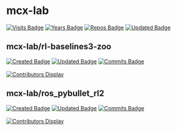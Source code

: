 # mcx-lab

[![Visits Badge](https://badges.pufler.dev/visits/mcx-lab/.github)](https://badges.pufler.dev)
[![Years Badge](https://badges.pufler.dev/years/mcx-lab)](https://badges.pufler.dev)
[![Repos Badge](https://badges.pufler.dev/repos/mcx-lab)](https://badges.pufler.dev)
[![Updated Badge](https://badges.pufler.dev/updated/puf17640/git-badges)](https://badges.pufler.dev)
<!-- [![Gists Badge](https://badges.pufler.dev/gists/mcx-lab)](https://badges.pufler.dev) -->

## mcx-lab/rl-baselines3-zoo
[![Created Badge](https://badges.pufler.dev/created/mcx-lab/rl-baselines3-zoo)](https://badges.pufler.dev)
[![Updated Badge](https://badges.pufler.dev/updated/mcx-lab/rl-baselines3-zoo)](https://badges.pufler.dev)
[![Commits Badge](https://badges.pufler.dev/commits/monthly/rl-baselines3-zoo)](https://badges.pufler.dev)
<br><br>
[![Contributors Display](https://badges.pufler.dev/contributors/mcx-lab/rl-baselines3-zoo?size=50&padding=5&bots=true)](https://badges.pufler.dev)

## mcx-lab/ros_pybullet_rl2
[![Created Badge](https://badges.pufler.dev/created/mcx-lab/ros_pybullet_rl2)](https://badges.pufler.dev)
[![Updated Badge](https://badges.pufler.dev/updated/mcx-lab/ros_pybullet_rl2)](https://badges.pufler.dev)
[![Commits Badge](https://badges.pufler.dev/commits/monthly/ros_pybullet_rl2)](https://badges.pufler.dev)
<br><br>
[![Contributors Display](https://badges.pufler.dev/contributors/mcx-lab/ros_pybullet_rl2?size=50&padding=5&bots=true)](https://badges.pufler.dev)


<!--

**Here are some ideas to get you started:**

🙋‍♀️ A short introduction - what is your organization all about?
🌈 Contribution guidelines - how can the community get involved?
👩‍💻 Useful resources - where can the community find your docs? Is there anything else the community should know?
🍿 Fun facts - what does your team eat for breakfast?
🧙 Remember, you can do mighty things with the power of [Markdown](https://guides.github.com/features/mastering-markdown/)
-->
